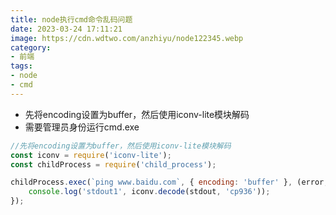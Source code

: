 ```yaml
---
title: node执行cmd命令乱码问题
date: 2023-03-24 17:11:21
image: https://cdn.wdtwo.com/anzhiyu/node122345.webp
category: 
- 前端
tags: 
- node
- cmd
---
```


- 先将encoding设置为buffer，然后使用iconv-lite模块解码
- 需要管理员身份运行cmd.exe

<!--more-->

```js
//先将encoding设置为buffer，然后使用iconv-lite模块解码
const iconv = require('iconv-lite');
const childProcess = require('child_process');

childProcess.exec(`ping www.baidu.com`, { encoding: 'buffer' }, (error, stdout) => {
    console.log('stdout1', iconv.decode(stdout, 'cp936'));
});


```



